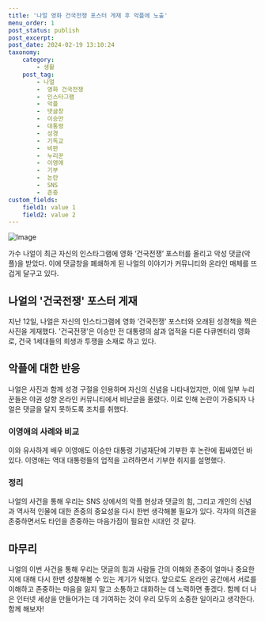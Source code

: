 ```yaml
---
title: '나얼 영화 건국전쟁 포스터 게재 후 악플에 노출'
menu_order: 1
post_status: publish
post_excerpt: 
post_date: 2024-02-19 13:10:24
taxonomy:
    category:
        - 생활
    post_tag:
        - 나얼
        -  영화 건국전쟁
        -  인스타그램
        -  악플
        -  댓글창
        -  이승만
        -  대통령
        -  성경
        -  기독교
        -  비판
        -  누리꾼
        -  이영애
        -  기부
        -  논란
        -  SNS
        -  존중
custom_fields:
    field1: value 1
    field2: value 2
---
```


![Image](https://imgnews.pstatic.net/image/025/2024/02/13/0003340988_001_20240213102701057.jpg?type=w647)

가수 나얼이 최근 자신의 인스타그램에 영화 ‘건국전쟁’ 포스터를 올리고 악성 댓글(악플)을 받았다. 이에 댓글창을 폐쇄하게 된 나얼의 이야기가 커뮤니티와 온라인 매체를 뜨겁게 달구고 있다.
## 나얼의 '건국전쟁' 포스터 게재
지난 12일, 나얼은 자신의 인스타그램에 영화 ‘건국전쟁’ 포스터와 오래된 성경책을 찍은 사진을 게재했다. '건국전쟁'은 이승만 전 대통령의 삶과 업적을 다룬 다큐멘터리 영화로, 건국 1세대들의 희생과 투쟁을 소재로 하고 있다.
## 악플에 대한 반응
나얼은 사진과 함께 성경 구절을 인용하며 자신의 신념을 나타내었지만, 이에 일부 누리꾼들은 야권 성향 온라인 커뮤니티에서 비난글을 올렸다. 이로 인해 논란이 가중되자 나얼은 댓글을 달지 못하도록 조치를 취했다.
### 이영애의 사례와 비교
이와 유사하게 배우 이영애도 이승만 대통령 기념재단에 기부한 후 논란에 휩싸였던 바 있다. 이영애는 역대 대통령들의 업적을 고려하면서 기부한 취지를 설명했다.
### 정리
나얼의 사건을 통해 우리는 SNS 상에서의 악플 현상과 댓글의 힘, 그리고 개인의 신념과 역사적 인물에 대한 존중의 중요성을 다시 한번 생각해볼 필요가 있다. 각자의 의견을 존중하면서도 타인을 존중하는 마음가짐이 필요한 시대인 것 같다.
## 마무리
나얼의 이번 사건을 통해 우리는 댓글의 힘과 사람들 간의 이해와 존중이 얼마나 중요한지에 대해 다시 한번 성찰해볼 수 있는 계기가 되었다. 앞으로도 온라인 공간에서 서로를 이해하고 존중하는 마음을 잃지 말고 소통하고 대화하는 데 노력하면 좋겠다. 함께 더 나은 인터넷 세상을 만들어가는 데 기여하는 것이 우리 모두의 소중한 일이라고 생각한다. 함께 해보자!

